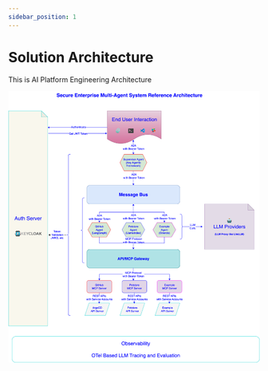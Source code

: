 ```yaml
---
sidebar_position: 1
---
```


# Solution Architecture

This is AI Platform Engineering Architecture

![Architecture](images/solution_architecture.svg)